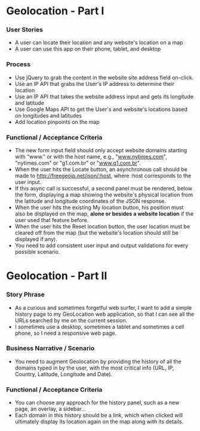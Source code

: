 
# Geolocation - Part I #

### User Stories ###
* A user can locate their location and any website's location on a map
* A user can use this app on their phone, tablet, and desktop

### Process ###
* Use jQuery to grab the content in the website site address field on-click. 
* Use an IP API that grabs the User's IP address to determine their location
* Use an IP API that takes the website address input and gets its longitude and latitude
* Use Google Maps API to get the User's and website's locations based on longitudes and latitudes
* Add location pinpoints on the map


### Functional / Acceptance Criteria ###
* The new form input field should only accept website domains starting with "www."  or with the host name, e.g., "www.nytimes.com", "nytimes.com" or "g1.com.br" or "www.g1.com.br".
* When the user hits the Locate button, an asynchronous call should be made to http://freegeoip.net/json/:host, where :host corresponds to the user input.
* If this async call is successful, a second panel must be rendered, below the form, displaying a map showing the website's physical location from the latitude and longitude coordinates of the JSON response.
* When the user hits the existing My location button, his position must also be displayed on the map, **alone or besides a website location** if the user used that feature before.
* When the user hits the Reset location button, the user location must be cleared off from the map (but the website's location should still be displayed if any).
* You need to add consistent user input and output validations for every possible scenario.

# Geolocation - Part II #

### Story Phrase ###
* As a curious and sometimes forgetful web surfer, I want to add a simple history page to my GeoLocation web application, so that I can see all the URLs searched by me on the current session.
* I sometimes use a desktop, sometimes a tablet and sometimes a cell phone, so I need a responsive web page.

### Business Narrative / Scenario ###
* You need to augment Geolocation by providing the history of all the domains typed in by the user, with the most critical info (URL, IP, Country, Latitude, Longitude and Date).

### Functional / Acceptance Criteria ###
* You can choose any approach for the history panel, such as a new page, an overlay, a sidebar...
* Each domain in this history should be a link, which when clicked will ultimately display its location again on the map along with its details.
